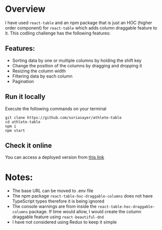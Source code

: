 # Overview
I have used `react-table` and an npm package that is just an HOC (higher order component) for `react-table` which adds column draggable feature to it. This codling challenge has the following features:

## Features:

-  Sorting data by one or multiple columns by holding the shift key
-  Change the position of the columns by dragging and dropping it
-  Resizing the column width
-  Filtering data by each column
-  Pagination

## Run it locally
Execute the following commands on your terminal
```
git clone https://github.com/soriasayer/athlete-table
cd athlete-table
npm i
npm start
```

## Check it online
You can access a deployed version from [this link](http://athlete-table.surge.sh/)

# Notes: 
* The base URL can be moved to .env file
* The npm package `react-table-hoc-draggable-columns` does not have TypeScript types therefore it is being ignored 
* The console warnings are from inside the `react-table-hoc-draggable-columns` package. If time would allow, I would create the column draggable feature using `react-beautiful-dnd`
* I have not considered using Redux to keep it simple

